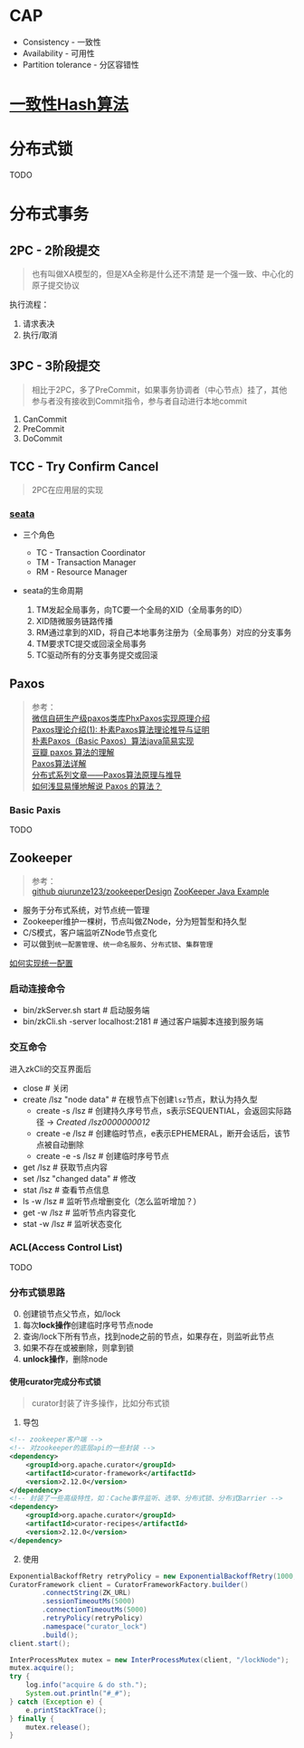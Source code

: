 # CAP
- Consistency - 一致性
- Availability - 可用性
- Partition tolerance - 分区容错性

# [一致性Hash算法](https://juejin.im/post/6856278390107078663)

# 分布式锁
TODO

# 分布式事务
## 2PC - 2阶段提交
> 也有叫做XA模型的，但是XA全称是什么还不清楚
> 是一个强一致、中心化的原子提交协议

执行流程：
1. 请求表决
2. 执行/取消

## 3PC - 3阶段提交
> 相比于2PC，多了PreCommit，如果事务协调者（中心节点）挂了，其他参与者没有接收到Commit指令，参与者自动进行本地commit
1. CanCommit
2. PreCommit
3. DoCommit

## TCC - Try Confirm Cancel
> 2PC在应用层的实现
### [seata](https://github.com/seata/seata)
- 三个角色
  - TC - Transaction Coordinator
  - TM - Transaction Manager
  - RM - Resource Manager

- seata的生命周期
  1. TM发起全局事务，向TC要一个全局的XID（全局事务的ID）
  2. XID随微服务链路传播
  3. RM通过拿到的XID，将自己本地事务注册为（全局事务）对应的分支事务
  4. TM要求TC提交或回滚全局事务
  5. TC驱动所有的分支事务提交或回滚

## Paxos
> 参考：  
[微信自研生产级paxos类库PhxPaxos实现原理介绍](https://mp.weixin.qq.com/s?__biz=MzI4NDMyNTU2Mw==&mid=2247483695&idx=1&sn=91ea422913fc62579e020e941d1d059e#rd)  
[Paxos理论介绍(1): 朴素Paxos算法理论推导与证明](https://zhuanlan.zhihu.com/p/21438357)  
[朴素Paxos（Basic Paxos）算法java简易实现](https://my.oschina.net/u/2541538/blog/807185)  
[豆瓣 paxos 算法的理解](https://www.douban.com/note/525598913/)  
[Paxos算法详解](https://zhuanlan.zhihu.com/p/31780743)  
[分布式系列文章——Paxos算法原理与推导](https://www.cnblogs.com/linbingdong/p/6253479.html)  
[如何浅显易懂地解说 Paxos 的算法？](https://www.zhihu.com/question/19787937)  

### Basic Paxis
TODO


## Zookeeper
> 参考：  
[github qiurunze123/zookeeperDesign](https://github.com/qiurunze123/zookeeperDesign)
[ZooKeeper Java Example](https://zookeeper.apache.org/doc/current/javaExample.html#sc_completeSourceCode)

- 服务于分布式系统，对节点统一管理
- Zookeeper维护一棵树，节点叫做ZNode，分为短暂型和持久型
- C/S模式，客户端监听ZNode节点变化
- 可以做到`统一配置管理`、`统一命名服务`、`分布式锁`、`集群管理`

[如何实现统一配置](https://blog.csdn.net/u011320740/article/details/78742625)

### 启动连接命令
- bin/zkServer.sh start # 启动服务端
- bin/zkCli.sh -server localhost:2181 # 通过客户端脚本连接到服务端

### 交互命令
进入zkCli的交互界面后
- close # 关闭
- create /lsz "node data" # 在根节点下创建`lsz`节点，默认为持久型
  - create -s /lsz # 创建持久序号节点，s表示SEQUENTIAL，会返回实际路径 -> *Created /lsz0000000012*
  - create -e /lsz # 创建临时节点，e表示EPHEMERAL，断开会话后，该节点被自动删除
  - create -e -s /lsz # 创建临时序号节点
- get /lsz # 获取节点内容
- set /lsz "changed data" # 修改
- stat /lsz # 查看节点信息
- ls -w /lsz # 监听节点增删变化（怎么监听增加？）
- get -w /lsz # 监听节点内容变化
- stat -w /lsz # 监听状态变化

### ACL(Access Control List)
TODO

### 分布式锁思路
0. 创建锁节点父节点，如/lock
1. 每次**lock操作**创建临时序号节点node
2. 查询/lock下所有节点，找到node之前的节点，如果存在，则监听此节点
3. 如果不存在或被删除，则拿到锁
4. **unlock操作**，删除node

#### 使用curator完成分布式锁
> curator封装了许多操作，比如分布式锁  

1. 导包  
```xml
<!-- zookeeper客户端 -->
<!-- 对zookeeper的底层api的一些封装 -->
<dependency>
    <groupId>org.apache.curator</groupId>
    <artifactId>curator-framework</artifactId>
    <version>2.12.0</version>
</dependency>
<!-- 封装了一些高级特性，如：Cache事件监听、选举、分布式锁、分布式Barrier -->
<dependency>
    <groupId>org.apache.curator</groupId>
    <artifactId>curator-recipes</artifactId>
    <version>2.12.0</version>
</dependency>
```

2. 使用
```java
ExponentialBackoffRetry retryPolicy = new ExponentialBackoffRetry(1000, 3);
CuratorFramework client = CuratorFrameworkFactory.builder()
        .connectString(ZK_URL)
        .sessionTimeoutMs(5000)
        .connectionTimeoutMs(5000)
        .retryPolicy(retryPolicy)
        .namespace("curator_lock")
        .build();
client.start();

InterProcessMutex mutex = new InterProcessMutex(client, "/lockNode");
mutex.acquire();
try {
    log.info("acquire & do sth.");
    System.out.println("#_#");
} catch (Exception e) {
    e.printStackTrace();
} finally {
    mutex.release();
}
```

